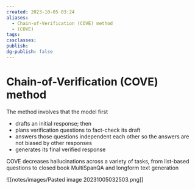 ```yaml
---
created: 2023-10-05 03:24
aliases:
  - Chain-of-Verification (COVE) method
  - (COVE)
tags: 
cssclasses: 
publish: 
dg-publish: false
---
```


<!--
tags: 
-->

<!--internal
parent:: [[]]
child:: [[]]
related:: [[]]
-->

<!--external
- [ ] [Chain-of-Verification Reduces Hallucination in Large Language Models](https://arxiv.org/pdf/2309.11495.pdf)
-->

# Chain-of-Verification (COVE) method

The method involves that the model first
- drafts an initial response; then
- plans verification questions to fact-check its draft
- answers those questions independent each other so the answers are not biased by other responses
- generates its final verified response

COVE decreases hallucinations across a variety of tasks, from list-based questions to closed book MultiSpanQA and longform text generation

![[notes/images/Pasted image 20231005032503.png]]
